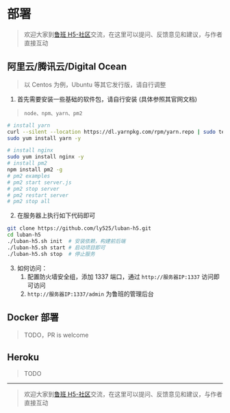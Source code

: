 # 部署
> 欢迎大家到[鲁班 H5-社区](https://support.qq.com/products/93432/)交流，在这里可以提问、反馈意见和建议，与作者直接互动

## 阿里云/腾讯云/Digital Ocean
> 以 Centos 为例，Ubuntu 等其它发行版，请自行调整

1. 首先需要安装一些基础的软件包，请自行安装 (具体参照其官网文档)
>  `node、npm、yarn、pm2`

  ```bash
  # install yarn
  curl --silent --location https://dl.yarnpkg.com/rpm/yarn.repo | sudo tee /etc/yum.repos.d/yarn.repo
  sudo yum install yarn -y

  # install nginx
  sudo yum install nginx -y
  # install pm2
  npm install pm2 -g
  # pm2 examples
  # pm2 start server.js
  # pm2 stop server
  # pm2 restart server
  # pm2 stop all
  ```

2. 在服务器上执行如下代码即可

```bash
git clone https://github.com/ly525/luban-h5.git
cd luban-h5
./luban-h5.sh init  # 安装依赖，构建前后端
./luban-h5.sh start # 启动项目即可
./luban-h5.sh stop  # 停止服务
```

3.  如何访问：
    1.  配置防火墙安全组，添加 1337 端口，通过 `http://服务器IP:1337` 访问即可访问
    2. `http://服务器IP:1337/admin` 为鲁班的管理后台


## Docker 部署
> TODO，PR is welcome

## Heroku
> TODO

---

> 欢迎大家到[鲁班 H5-社区](https://support.qq.com/products/93432/)交流，在这里可以提问、反馈意见和建议，与作者直接互动


<Vssue issueId="7" />
